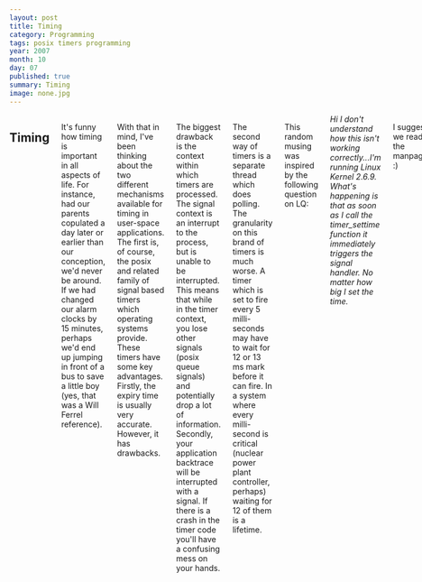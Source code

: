 ```yaml
---
layout: post
title: Timing
category: Programming
tags: posix timers programming
year: 2007
month: 10
day: 07
published: true
summary: Timing
image: none.jpg
---
```


<div class="row">
    <div class="span9 columns">
        <h2>Timing</h2>
        <p>It's funny how timing is important in all aspects of life. For instance, had our parents copulated a day later or earlier than our conception, we'd never be around. If we had changed our alarm clocks by 15 minutes, perhaps we'd end up jumping in front of a bus to save a little boy (yes, that was a Will Ferrel reference).</p>
        <p>With that in mind, I've been thinking about the two different mechanisms available for timing in user-space applications. The first is, of course, the posix and related family of signal based timers which operating systems provide. These timers have some key advantages. Firstly, the expiry time is usually very accurate. However, it has drawbacks.</p>
        <p>The biggest drawback is the context within which timers are processed. The signal context is an interrupt to the process, but is unable to be interrupted. This means that while in the timer context, you lose other signals (posix queue signals) and potentially drop a lot of information. Secondly, your application backtrace will be interrupted with a signal. If there is a crash in the timer code you'll have a confusing mess on your hands.</p>
        <p>The second way of timers is a separate thread which does polling. The granularity on this brand of timers is much worse. A timer which is set to fire every 5 milli-seconds may have to wait for 12 or 13 ms mark before it can fire. In a system where every milli-second is critical (nuclear power plant controller, perhaps) waiting for 12 of them is a lifetime.</p>
        <p>This random musing was inspired by the following question on LQ:</p>
        <em>Hi I don't understand how this isn't working correctly...I'm running Linux Kernel 2.6.9. What's happening is that as soon as I call the timer_settime function it immediately triggers the signal handler. No matter how big I set the time.</em>
        <p>I suggest we read the manpages :)</p>
    </div>
</div>

